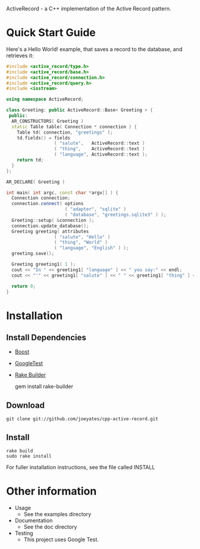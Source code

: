 ActiveRecord - a C++ implementation of the Active Record pattern.

Quick Start Guide
=================

Here's a Hello World! example, that saves a record to the database, and retrieves it:

```c++
#include <active_record/type.h>
#include <active_record/base.h>
#include <active_record/connection.h>
#include <active_record/query.h>
#include <iostream>

using namespace ActiveRecord;

class Greeting: public ActiveRecord::Base< Greeting > {
 public:
  AR_CONSTRUCTORS( Greeting )
  static Table table( Connection * connection ) {
    Table td( connection, "greetings" );
    td.fields() = fields
                  ( "salute",   ActiveRecord::text )
                  ( "thing",    ActiveRecord::text )
                  ( "language", ActiveRecord::text );
    return td;
  }
};

AR_DECLARE( Greeting )

int main( int argc, const char *argv[] ) {
  Connection connection;
  connection.connect( options
                      ( "adapter", "sqlite" )
                      ( "database", "greetings.sqlite3" ) );
  Greeting::setup( &connection );
  connection.update_database();
  Greeting greeting( attributes
                  ( "salute", "Hello" )
                  ( "thing", "World" )
                  ( "language", "English" ) );
  greeting.save();

  Greeting greeting1( 1 );
  cout << "In " << greeting1[ "language" ] << " you say:" << endl;
  cout << "'" << greeting1[ "salute" ] << " " << greeting1[ "thing" ] << "!'" << endl;

  return 0;
}
```

Installation
============

## Install Dependencies
 - [Boost](http://www.boost.org/)
 - [GoogleTest](http://code.google.com/p/googletest/)
 - [Rake Builder](https://github.com/joeyates/rake-builder)

    gem install rake-builder

## Download

    git clone git://github.com/joeyates/cpp-active-record.git

## Install

    rake build
    sudo rake install

For fuller installation instructions, see the file called INSTALL

Other information
=================

* Usage
    * See the examples directory
* Documentation
    * See the doc directory
* Testing
    * This project uses Google Test.
